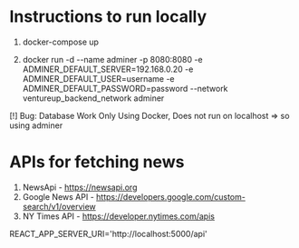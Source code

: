 # Instructions to run locally

1. docker-compose up

2. docker run -d --name adminer -p 8080:8080 -e ADMINER_DEFAULT_SERVER=192.168.0.20 -e ADMINER_DEFAULT_USER=username -e ADMINER_DEFAULT_PASSWORD=password --network ventureup_backend_network adminer

[!] Bug:  Database Work Only Using Docker, Does not run on localhost => so using adminer



# APIs for fetching news
1.  NewsApi - https://newsapi.org
2.  Google News API - https://developers.google.com/custom-search/v1/overview
3.  NY Times API - https://developer.nytimes.com/apis

REACT_APP_SERVER_URI='http://localhost:5000/api'